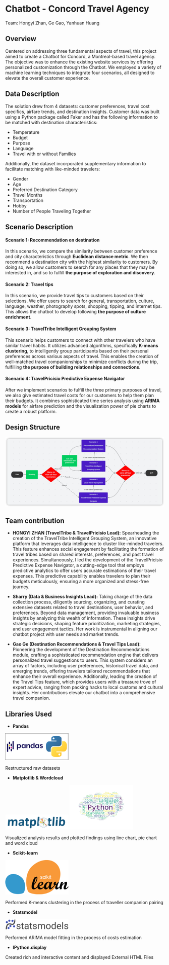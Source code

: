 # Chatbot - Concord Travel Agency

Team: Hongyi Zhan, Ge Gao, Yanhuan Huang

## Overview

Centered on addressing three fundamental aspects of travel, this project aimed to create a Chatbot for Concord, a Montreal-based travel agency. The objective was to enhance the existing website services by offering personalized customization through the Chatbot. We employed a variety of machine learning techniques to integrate four scenarios, all designed to elevate the overall customer experience.

## Data Description

The solution drew from 4 datasets: customer preferences, travel cost specifics, airfare trends, and destination insights. 
Customer data was built using a Python package called Faker and has the following information to be matched with destination characteristics:
- Temperature
- Budget
- Purpose
- Language
- Travel with or without Families

Additionally, the dataset incorporated supplementary information to facilitate matching with like-minded travelers:
- Gender
- Age
- Preferred Destination Category
- Travel Months
- Transportation
- Hobby
- Number of People Traveling Together

## Scenario Description
#### Scenario 1: Recommendation on destination
In this scenario, we compare the similarity between customer preference and city characteristics through **Euclidean distance metric**. We then recommend a destination city with the highest similarity to  customers. By doing so, we allow customers to search for any places that they may be interested in, and so to fulfill **the purpose of exploration and discovery**.
#### Scenario 2:  Travel tips
In this scenario, we provide travel tips to customers based on their selections. We offer users to search for general, transportation, culture, language, weather, photography spots, shopping, tipping, and internet tips. This allows the chatbot to develop following **the purpose of culture enrichment**.
#### Scenario 3: TravelTribe Intelligent Grouping System
This scenario helps customers to connect with other travelers who have similar travel habits. It utilizes advanced algorithms, specifically **K-means clustering**, to intelligently group participants based on their personal preferences across various aspects of travel. This enables the creation of well-matched travel companionships to minimize conflicts during the trip, fulfilling **the purpose of building relationships and connections**.
#### Scenario 4: TravelPricisio Predictive Expense Navigator
After we implement scenarios to fulfill the three primary purposes of travel, we also give estimated travel costs for our customers to help them plan their budgets. It combines sophisticated time series analysis using **ARIMA models** for airfare prediction and the visualization power of pie charts to create a robust platform.

## Design Structure
<img src="images/design_structure.png">

## Team contribution
- **HONGYI ZHAN (TravelTribe & TravelPricisio Lead):** Spearheading the creation of the TravelTribe Intelligent Grouping System, an innovative platform that leverages data intelligence to cluster like-minded travelers. This feature enhances social engagement by facilitating the formation of travel tribes based on shared interests, preferences, and past travel experiences. Simultaneously, I led the development of the TravelPricisio Predictive Expense Navigator, a cutting-edge tool that employs predictive analytics to offer users accurate estimations of their travel expenses. This predictive capability enables travelers to plan their budgets meticulously, ensuring a more organized and stress-free journey.

- **Sharry (Data & Business Insights Lead):** Taking charge of the data collection process, diligently sourcing, organizing, and curating extensive datasets related to travel destinations, user behavior, and preferences. Beyond data management, providing invaluable business insights by analyzing this wealth of information. These insights drive strategic decisions, shaping feature prioritization, marketing strategies, and user engagement tactics. Her work is instrumental in aligning our chatbot project with user needs and market trends.

- **Gao Ge (Destination Recommendations & Travel Tips Lead):** Pioneering the development of the Destination Recommendations module, crafting a sophisticated recommendation engine that delivers personalized travel suggestions to users. This system considers an array of factors, including user preferences, historical travel data, and emerging trends, offering travelers tailored recommendations that enhance their overall experience. Additionally, leading the creation of the Travel Tips feature, which provides users with a treasure trove of expert advice, ranging from packing hacks to local customs and cultural insights. Her contributions elevate our chatbot into a comprehensive travel companion.

## Libraries Used

- **Pandas**

<img src="images/pandas.png" width="200">

Restructured raw datasets

- **Matplotlib & Wordcloud**

<img src="images/matplotlib.svg" width="200">
<img src="images/wordcloud.png" width="200">

Visualized analysis results and plotted findings using line chart, pie chart and word cloud

- **Scikit-learn**

<img src=images/sklearn.svg.png width="200">

Performed K-means clustering in the process of traveller companion pairing

- **Statsmodel**

<img src=images/statsmodels.svg width="200">

Performed ARIMA model fitting in the process of costs estimation

- **IPython.display**

Created rich and interactive content and displayed External HTML Files

